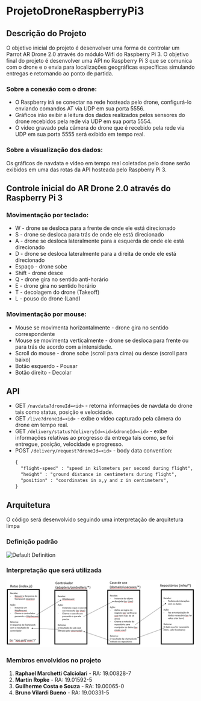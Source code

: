 # ProjetoDroneRaspberryPi3

## Descrição do Projeto

O objetivo inicial do projeto é desenvolver uma forma de controlar um Parrot AR Drone 2.0 através do módulo Wifi do Raspberry Pi 3.
O objetivo final do projeto é desenvolver uma API no Raspberry Pi 3 que se comunica com o drone e o envia para localizações geográficas específicas simulando entregas e retornando ao ponto de partida.

### Sobre a conexão com o drone:
- O Raspberry irá se conectar na rede hosteada pelo drone, configurá-lo enviando comandos AT via UDP em sua porta 5556.
- Gráficos irão exibir a leitura dos dados realizados pelos sensores do drone recebidos pela rede via UDP em sua porta 5554.
- O vídeo gravado pela câmera do drone que é recebido pela rede via UDP em sua porta 5555 será exibido em tempo real.

### Sobre a visualização dos dados:
Os gráficos de navdata e vídeo em tempo real coletados pelo drone serão exibidos em uma das rotas da API hosteada pelo Raspberry Pi 3.

## Controle inicial do AR Drone 2.0 através do Raspberry Pi 3
### Movimentação por teclado:
  - W - drone se desloca para a frente de onde ele está direcionado
  - S - drone se desloca para trás de onde ele está direcionado
  - A - drone se desloca lateralmente para a esquerda de onde ele está direcionado
  - D - drone se desloca lateralmente para a direita de onde ele está direcionado
  - Espaço - drone sobe
  - Shift - drone desce
  - Q - drone gira no sentido anti-horário
  - E - drone gira no sentido horário
  - T - decolagem do drone (Takeoff)
  - L - pouso do drone (Land)

### Movimentação por mouse:
  - Mouse se movimenta horizontalmente - drone gira no sentido correspondente
  - Mouse se movimenta verticalmente - drone se desloca para frente ou para trás de acordo com a intensidade.
  - Scroll do mouse - drone sobe (scroll para cima) ou desce (scroll para baixo)
  - Botão esquerdo - Pousar
  - Botão direito - Decolar

## API
- GET ```/navdata?droneId=<id>``` - retorna informações de navdata do drone tais como status, posição e velocidade.
- GET ```/live?droneId=<id>``` - exibe o vídeo capturado pela câmera do drone em tempo real.
- GET ```/delivery/status?deliveryId=<id>&droneId=<id>``` - exibe informações relativas ao progresso da entrega tais como, se foi entregue, posição, velocidade e progresso.
- POST ```/delivery/request?droneId=<id>``` - body data convention:
  ```
  {
    "flight-speed" : "speed in kilometers per second during flight",
    "height" : "ground distance in centimeters during flight",
    "position" : "coordinates in x,y and z in centimeters",
  }
  ```

## Arquitetura
O código será desenvolvido seguindo uma interpretação de arquitetura limpa

### Definição padrão
![Default Definition](https://miro.medium.com/max/1400/1*0u-ekVHFu7Om7Z-VTwFHvg.png)

### Interpretação que será utilizada
![Reference Definition](https://raw.githubusercontent.com/PropysMaua/ProjetoLPARQ/main/docFiles/BackEnd-Arch.png)

### Membros envolvidos no projeto
1. **Raphael Marchetti Calciolari** - RA: 19.00828-7
2. **Martin Ropke** - RA: 19.01592-5
3. **Guilherme Costa e Souza** - RA: 19.00065-0
4. **Bruno Vilardi Bueno** - RA: 19.00331-5
